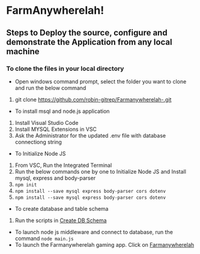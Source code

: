 # FarmAnywherelah!

## Steps to Deploy the source, configure and demonstrate the Application from any local machine

### To clone the files in your local directory
* Open windows command prompt, select the folder you want to clone and run the below command
1. git clone https://github.com/robin-gitrep/Farmanywherelah-.git
* To install msql and node.js application
1. Install Visual Studio Code
1. Install MYSQL Extensions in VSC
1. Ask the Administrator for the updated .env file with database connectiong string
* To Initialize Node JS
1. From VSC, Run the Integrated Terminal
1. Run the below commands one by one to Initialize Node JS and Install mysql, express and body-parser
1. `npm init`
1. `npm install --save mysql express body-parser cors dotenv`
1. `npm install --save mysql express body-parser cors dotenv` 
* To create database and table schema
1. Run the scripts in [Create DB Schema](https://github.com/robin-gitrep/Wiki/blob/main/SQL_DB_Scripts.sql)
* To launch node js middleware and connect to database, run the command
`node main.js`
* To launch the Farmanywherelah gaming app. Click on [Farmanywherelah](http://localhost:3000/index.html)

